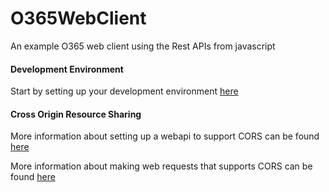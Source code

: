 # O365WebClient
An example O365 web client using the Rest APIs from javascript

#### Development Environment
Start by setting up your development environment [here][1]

#### Cross Origin Resource Sharing
More information about setting up a webapi to support CORS can be found [here][2] 

More information about making web requests that supports CORS can be found [here][3]


  [1]: https://msdn.microsoft.com/en-us/office/office365/howto/setup-development-environment
  [2]: http://www.codeguru.com/csharp/.net/net_asp/using-cross-origin-resource-sharing-cors-in-asp.net-web-api.html
  [3]: http://www.html5rocks.com/en/tutorials/cors/
